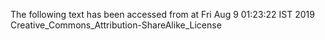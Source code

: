 The following text has been accessed from at Fri Aug 9 01:23:22 IST 2019
Creative_Commons_Attribution-ShareAlike_License
